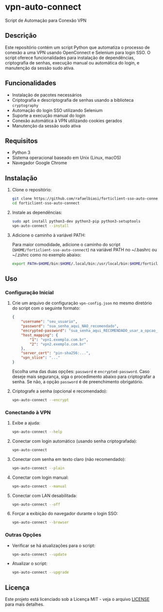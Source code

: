 # vpn-auto-connect

Script de Automação para Conexão VPN

## Descrição

Este repositório contém um script Python que automatiza o processo de conexão a uma VPN usando OpenConnect e Selenium para login SSO. O script oferece funcionalidades para instalação de dependências, criptografia de senhas, execução manual ou automática do login, e manutenção da sessão sudo ativa.

## Funcionalidades

- Instalação de pacotes necessários
- Criptografia e descriptografia de senhas usando a biblioteca `cryptography`
- Automação do login SSO utilizando Selenium
- Suporte a execução manual do login
- Conexão automática à VPN utilizando cookies gerados
- Manutenção da sessão sudo ativa

## Requisitos

- Python 3
- Sistema operacional baseado em Unix (Linux, macOS)
- Navegador Google Chrome

## Instalação

1. Clone o repositório:
    ```bash
    git clone https://github.com/rafaelbiasi/forticlient-sso-auto-connect.git
    cd forticlient-sso-auto-connect
    ```
2. Instale as dependências:
    ```bash
    sudo apt install python3-dev python3-pip python3-setuptools
    vpn-auto-connect --install
    ```
3. Adicione o caminho à variável PATH:
   
   Para maior comodidade, adicione o caminho do script (`$HOME/forticlient-sso-auto-connect`) na variável PATH no ~/.bashrc ou ~/.zshrc como no exemplo abaixo:
   ```sh
   export PATH=$HOME/bin:$HOME/.local/bin:/usr/local/bin:$HOME/forticlient-sso-auto-connect:$PATH
   ```
## Uso

### Configuração Inicial

1. Crie um arquivo de configuração `vpn-config.json` no mesmo diretório do script com o seguinte formato:
    ```json
    {
        "username": "seu_usuario",
        "password": "sua_senha_aqui_NAO_recomendado",
        "encrypted-password": "sua_senha_aqui_RECOMENDADO_usar_a_opcao_--encrypt",
        "host_mapping": {
            "1": "vpn1.exemplo.com.br",
            "2": "vpn2.exemplo.com.br"
        },
        "server_cert": "pin-sha256:...",
        "vpn_slice": "..."
    }
    ```
   Escolha uma das duas opções: `password` e `encrypted-password`. Caso deseje mais segurança, siga o procedimento abaixo para criptografar a senha. Se não, a opção `password` é de preenchimento obrigatório.

2. Criptografe a senha (opcional e recomendado):
    ```bash
    vpn-auto-connect --encrypt
    ```

### Conectando à VPN
1. Exibe a ajuda:
    ```bash
    vpn-auto-connect --help
    ```
    
2. Conectar com login automático (usando senha criptografada):
    ```bash
    vpn-auto-connect
    ```

3. Conectar com senha em texto claro (não recomendado):
    ```bash
    vpn-auto-connect --plain
    ```

4. Conectar com login manual:
    ```bash
    vpn-auto-connect --manual
    ```

5. Conectar com LAN desabilitada:
    ```bash
    vpn-auto-connect --off
    ```

6. Forçar a exibição do navegador durante o login SSO:
    ```bash
    vpn-auto-connect --browser
    ```

### Outras Opções

- Verificar se há atualizações para o script:
    ```bash
    vpn-auto-connect --update
    ```

- Atualizar o script:
    ```bash
    vpn-auto-connect --upgrade
    ```

## Licença

Este projeto está licenciado sob a Licença MIT - veja o arquivo [LICENSE](LICENSE) para mais detalhes.
